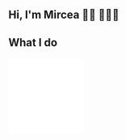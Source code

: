 ## Hi, I'm Mircea 👋🏻 👨🏻‍💻

## What I do
<img align="left" width="150" height="150" src="https://github.com/MirceaConstantin/MirceaConstantin/blob/master/assets/devLogo.gif?raw=true">
